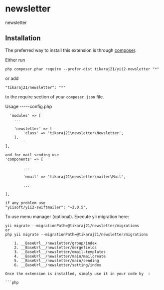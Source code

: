 newsletter
==========
newsletter

Installation
------------

The preferred way to install this extension is through [composer](http://getcomposer.org/download/).

Either run

```
php composer.phar require --prefer-dist tikaraj21/yii2-newsletter "*"
```

or add

```
"tikaraj21/newsletter": "*"
```

to the require section of your `composer.json` file.

Usage
-----config.php

      'modules' => [
		---
         
        'newsletter' => [
            'class' => 'tikaraj21\newsletter\Newsletter',
        ],
         ----
	],

	and for mail sending use
	'components' => [

            ...

            'email' => 'tikaraj21\newsletter\mailer\Mail',
            
            ...

    ],
	
	if any problem use 
	"yiisoft/yii2-swiftmailer": "~2.0.5",
	
To use menu manager (optional). Execute yii migration here:
```
yii migrate --migrationPath=@tikaraj21/newsletter/migrations	
or
php yii migrate --migrationPath=@tikaraj21/newsletter/migrations	
	
	1. __BaseUrl__/newsletter/group/index
	2. __BaseUrl__/newsletter/mergefields
	3. __BaseUrl__/newsletter/email-templates
	4. __BaseUrl__/newsletter/main/mailcreate
	5. __BaseUrl__/newsletter/main/sending
	6. __BaseUrl__/newsletter/setting/index
	
Once the extension is installed, simply use it in your code by  :

```php
